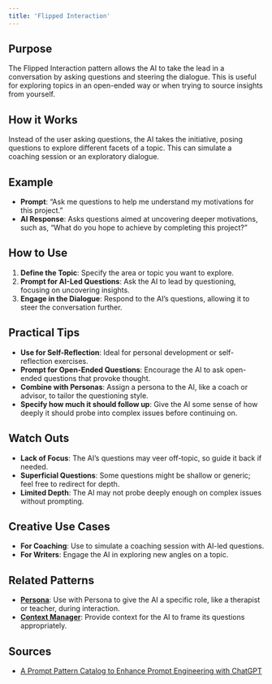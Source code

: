 ```yaml
---
title: 'Flipped Interaction'
---
```


## Purpose
The Flipped Interaction pattern allows the AI to take the lead in a conversation by asking questions and steering the dialogue. This is useful for exploring topics in an open-ended way or when trying to source insights from yourself.

## How it Works
Instead of the user asking questions, the AI takes the initiative, posing questions to explore different facets of a topic. This can simulate a coaching session or an exploratory dialogue.

## Example
- **Prompt**: “Ask me questions to help me understand my motivations for this project.”
- **AI Response**: Asks questions aimed at uncovering deeper motivations, such as, “What do you hope to achieve by completing this project?”

## How to Use
1. **Define the Topic**: Specify the area or topic you want to explore.
2. **Prompt for AI-Led Questions**: Ask the AI to lead by questioning, focusing on uncovering insights.
3. **Engage in the Dialogue**: Respond to the AI’s questions, allowing it to steer the conversation further.

## Practical Tips
- **Use for Self-Reflection**: Ideal for personal development or self-reflection exercises.
- **Prompt for Open-Ended Questions**: Encourage the AI to ask open-ended questions that provoke thought.
- **Combine with Personas**: Assign a persona to the AI, like a coach or advisor, to tailor the questioning style.
- **Specify how much it should follow up**: Give the AI some sense of how deeply it should probe into complex issues before continuing on.

## Watch Outs
- **Lack of Focus**: The AI’s questions may veer off-topic, so guide it back if needed.
- **Superficial Questions**: Some questions might be shallow or generic; feel free to redirect for depth.
- **Limited Depth**: The AI may not probe deeply enough on complex issues without prompting.

## Creative Use Cases
- **For Coaching**: Use to simulate a coaching session with AI-led questions.
- **For Writers**: Engage the AI in exploring new angles on a topic.

## Related Patterns
- **[Persona](../persona)**: Use with Persona to give the AI a specific role, like a therapist or teacher, during interaction.
- **[Context Manager](../context-manager)**: Provide context for the AI to frame its questions appropriately.

## Sources
- [A Prompt Pattern Catalog to Enhance Prompt Engineering with ChatGPT](https://arxiv.org/pdf/2302.11382)